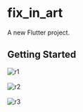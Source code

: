# fix_in_art

A new Flutter project.

## Getting Started



![r1](https://user-images.githubusercontent.com/34074484/65171585-dd36af00-da53-11e9-9687-3b4a697c1637.PNG)
<br><br>
![r2](https://user-images.githubusercontent.com/34074484/65171577-da3bbe80-da53-11e9-8ddc-354e14d4c8c6.PNG)
<br><br>
![r3](https://user-images.githubusercontent.com/34074484/65171575-d740ce00-da53-11e9-9103-e9205ab5f755.PNG)
